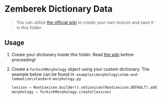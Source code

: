 # Zemberek Dictionary Data
> You can utilize [the official wiki](https://github.com/ahmetaa/zemberek-nlp/wiki/Text-Dictionary-Rules) to create your own lexicon and save it in this folder.

## Usage

1. Create your dictionary inside this folder. Read [the wiki](https://github.com/ahmetaa/zemberek-nlp/wiki/Text-Dictionary-Rules) before proceeding!

2. Create a `TurkishMorphology` object using your custom dictionary. The example below can be found in: `examples\morphology\stem-and-lemmatize\standard-morphology.py`

    ```python
    lexicon = RootLexicon.builder().setLexicon(RootLexicon.DEFAULT).addTextDictionaries(Paths.get('../../../data/dictionaries/lexicon.txt')).build()
    morphology = TurkishMorphology.create(lexicon)
    ```
